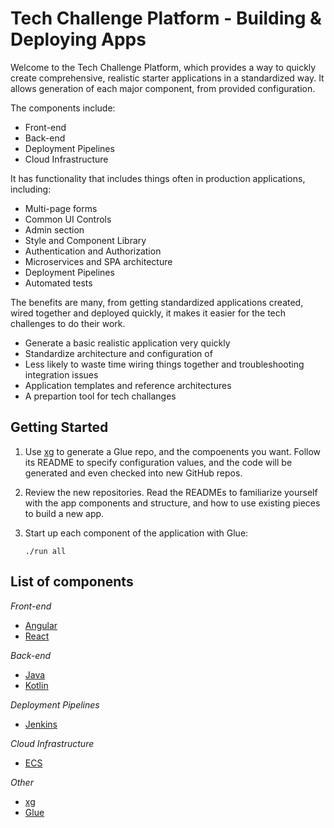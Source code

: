 # Tech Challenge Platform - Building & Deploying Apps

Welcome to the Tech Challenge Platform, which provides a way to quickly create comprehensive, realistic starter applications in a standardized way. It allows generation of each major component, from provided configuration.

The components include:

* Front-end
* Back-end
* Deployment Pipelines
* Cloud Infrastructure

It has functionality that includes things often in production applications, including:

* Multi-page forms
* Common UI Controls
* Admin section
* Style and Component Library
* Authentication and Authorization
* Microservices and SPA architecture
* Deployment Pipelines
* Automated tests

The benefits are many, from getting standardized applications created, wired together and deployed quickly, it makes it easier for the tech challenges to do their work. 

* Generate a basic realistic application very quickly
* Standardize architecture and configuration of 
* Less likely to waste time wiring things together and troubleshooting integration issues
* Application templates and reference architectures
* A prepartion tool for tech challanges

## Getting Started

1. Use [xg](https://github.com/excellaco/xg) to generate a Glue repo, and the compoenents you want. Follow its README to specify configuration values, and the code will be generated and even checked into new GitHub repos.

1. Review the new repositories. Read the READMEs to familiarize yourself with the app components and structure, and how to use existing pieces to build a new app.

1. Start up each component of the application with Glue:

    `./run all`

## List of components

*Front-end*
* [Angular](https://github.com/excellaco/tcp-angular)
* [React](https://github.com/excellaco/tcp-react)

*Back-end*
* [Java](https://github.com/excellaco/tcp-java)
* [Kotlin](https://github.com/excellaco/tcp-kotlin)

*Deployment Pipelines*
* [Jenkins](https://github.com/excellaco/jenkins)

*Cloud Infrastructure*
* [ECS](https://github.com/excellaco/tcp-ecs)

*Other*
* [xg](https://github.com/excellaco/xg)
* [Glue](https://github.com/excellaco/tcp-glue)